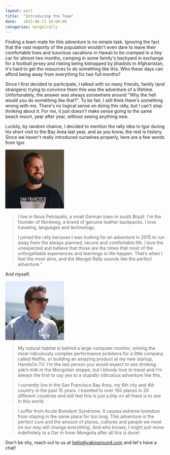 ```yaml
---
layout: post
title:  "Introducing the Team"
date:   2015-06-13 10:00:00
categories: mongolrally
---
```

Finding a team mate for this adventure is no simple task. Ignoring the fact that the vast majority of the population wouldn't even dare to leave their comfortable lives and luxurious vacations in Hawaii to be cramped in a tiny car for almost two months, camping in some family's backyard in exchange for a football jersey and risking being kidnapped by jihadists in Afghanistan, it's hard to get the resources to do something like this. Who these days can afford being away from everything for two full months?


Since I first decided to participate, I talked with so many friends, family (and strangers) trying to convince them this was the adventure of a lifetime. Unfortunately, the answer was always somewhere around "Why the hell would you do something like that?". To be fair, I still think there's something wrong with me. There's no logical sense on doing this rally, but I can't stop thinking about it. For me, it just doesn't make sense going to the same beach resort, year after year, without seeing anything new.


Luckily, by random chance, I decided to mention the rally idea to Igor during his short visit to the Bay Area last year, and as you know, the rest is history.
Since we haven't really introduced ourselves properly, here are a few words from Igor.

![Igor](/img/igor.jpg "Igor")

> I live in Nova Petrópolis, a small German town in south Brazil. I'm the founder of Nordweg, a brand of genuine leather backpacks. I love traveling, languages and technology.

> I joined the rally because I was looking for an adventure in 2015 to run away from the always planned, secure and comfortable life. I love the unexpected and believe that those are the times that most of the unforgettable experiences and learnings in life happen. That’s when I feel the most alive, and the Mongol Rally sounds like the perfect adventure."

And myself.

![Martin](/img/martin.jpg "Martin")

> My natural habitat is behind a large computer monitor, solving the most ridiculously complex performance problems for a little company called Netflix, or building an amazing product at my new startup, HandsOn.TV. I'm the last person you would expect to see drinking yak’s milk in the Mongolian steppe, but I bloody love to travel and I'm always the first to say yes to a stupidly ridiculous adventure like this.

> I currently live in the San Francisco Bay Area, my 6th city and 4th country in the past 15 years. I traveled to over 100 places in 20 different countries and still feel this is just a blip on all there is to see in this world.

> I suffer from Acute Boredom Syndrome. It causes extreme boredom from staying in the same place for too long. This adventure is the perfect cure and the amount of places, cultures and people we meet on our way will change everything. And who knows, I might just move indefinitely to a Ger in Inner Mongolia after all this is done!

Don't be shy, reach out to us at [hello@yakinaround.com](mailto:hello@yakinaround.com) and let's have a chat!
